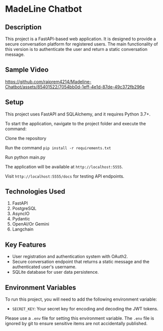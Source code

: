 # MadeLine Chatbot

## Description

This project is a FastAPI-based web application. It is designed to provide a secure conversation platform for registered users. The main functionality of this version is to authenticate the user and return a static conversation message.

## Sample Video


https://github.com/rajprem4214/Madeline-Chatbot/assets/85401522/7054bb0d-1eff-4e1d-87de-49c372fb296e




## Setup

This project uses FastAPI and SQLAlchemy, and it requires Python 3.7+.

To start the application, navigate to the project folder and execute the command:

Clone the repository

Run the command `pip install -r requirements.txt`

Run
python main.py

The application will be available at `http://localhost:5555`.

Visit `http://localhost:5555/docs` for testing API endpoints.

## Technologies Used
1. FastAPI 
2. PostgreSQL
3. AsyncIO
4. Pydantic
5. OpenAI/Or Gemini
6. Langchain

## Key Features

- User registration and authentication system with OAuth2.
- Secure conversation endpoint that returns a static message and the authenticated user's username.
- SQLite database for user data persistence.

## Environment Variables

To run this project, you will need to add the following environment variable:

- `SECRET_KEY`: Your secret key for encoding and decoding the JWT tokens.

Please use a `.env` file for setting this environment variable. The `.env` file is ignored by git to ensure sensitive items are not accidentally published.
